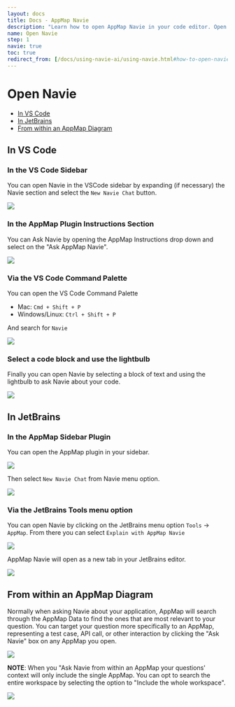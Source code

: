 ```yaml
---
layout: docs
title: Docs - AppMap Navie
description: "Learn how to open AppMap Navie in your code editor. Open Navie in your VS Code or JetBrains code editor to start working with Navie AI"
name: Open Navie
step: 1
navie: true
toc: true
redirect_from: [/docs/using-navie-ai/using-navie.html#how-to-open-navie, /docs/navie/how-to-open-navie]
---
```


# Open Navie <!-- omit in toc -->

- [In VS Code](#in-vs-code)
- [In JetBrains](#in-jetbrains)
- [From within an AppMap Diagram](#from-within-an-appmap-diagram)

## In VS Code

### In the VS Code Sidebar <!-- omit in toc -->

You can open Navie in the VSCode sidebar by expanding (if necessary) the Navie section and select the `New Navie Chat` button. 

<img class="video-screenshot" src="/assets/img/product/navie-sidebar.webp"/> 

### In the AppMap Plugin Instructions Section <!-- omit in toc -->

You can Ask Navie by opening the AppMap Instructions drop down and select on the "Ask AppMap Navie".

<img class="video-screenshot" src="/assets/img/product/navie-navigation.webp"/> 

### Via the VS Code Command Palette <!-- omit in toc -->

You can open the VS Code Command Palette
   - Mac: `Cmd + Shift + P`
   - Windows/Linux: `Ctrl + Shift + P`

And search for `Navie`

<img class="video-screenshot" src="/assets/img/product/command-palette-navie.webp"/> 

### Select a code block and use the lightbulb <!-- omit in toc -->

Finally you can open Navie by selecting a block of text and using the lightbulb to ask Navie about your code.

<img class="video-screenshot" src="/assets/img/product/lightbulb.webp"/> 

## In JetBrains

### In the AppMap Sidebar Plugin <!-- omit in toc -->

You can open the AppMap plugin in your sidebar.

<img class="video-screenshot" src="/assets/img/product/appmap-sidebar.webp"/> 

Then select `New Navie Chat` from Navie menu option.

<img class="video-screenshot" src="/assets/img/product/vscode-navie-sidebar.webp"/>

### Via the JetBrains Tools menu option <!-- omit in toc -->

You can open Navie by clicking on the JetBrains menu option `Tools` -> `AppMap`.  From there you can select `Explain with AppMap Navie`

<img class="video-screenshot" src="/assets/img/product/tools-appmap-vscode.webp"/>

AppMap Navie will open as a new tab in your JetBrains editor. 

<img class="video-screenshot" src="/assets/img/product/ask-navie-vscode-window.webp"/>

## From within an AppMap Diagram

Normally when asking Navie about your application, AppMap will search through the AppMap Data to find the ones that are most relevant to your question. You can target your question more specifically to an AppMap, representing a test case, API call, or other interaction by clicking the "Ask Navie" box on any AppMap you open.

<img class="video-screenshot" src="/assets/img/product/ask-navie-about-a-map.webp"/>

**NOTE**: When you "Ask Navie from within an AppMap your questions' context will only include the single AppMap.  You can opt to search the entire workspace by selecting the option to "Include the whole workspace".

<img class="video-screenshot" src="/assets/img/product/ask-single-map.webp"/>